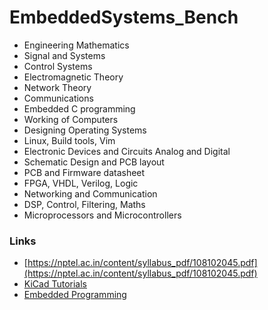 # EmbeddedSystems_Bench


- Engineering Mathematics
- Signal and Systems
- Control Systems
- Electromagnetic Theory
- Network Theory
- Communications
- Embedded C programming
- Working of Computers
- Designing Operating Systems
- Linux, Build tools, Vim
- Electronic Devices and Circuits Analog and Digital
- Schematic Design and PCB layout
- PCB and Firmware datasheet
- FPGA, VHDL, Verilog, Logic
- Networking and Communication
- DSP, Control, Filtering, Maths
- Microprocessors and Microcontrollers




### Links

- [https://nptel.ac.in/content/syllabus_pdf/108102045.pdf](https://nptel.ac.in/content/syllabus_pdf/108102045.pdf)
- [KiCad Tutorials](https://youtube.com/playlist?list=PLOqygfz5v1hZGGmDPdZqRpuc_dz5cNL1M)
- [Embedded Programming](https://youtube.com/playlist?list=PLOqygfz5v1ha5RXpvZds-99ODaeFPUQ-y)
